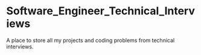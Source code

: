 # Software_Engineer_Technical_Interviews
A place to store all my projects and coding problems from technical interviews.
